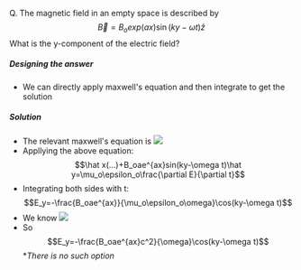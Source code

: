 Q. The magnetic field in an empty space is described by $$\vec B=B_o exp(ax)\sin(ky-\omega t)\hat z$$ What is the y-component of the electric field?
##### Designing the answer
 - We can directly apply maxwell's equation and then integrate to get the solution
##### Solution
 - The relevant maxwell's equation is ![](maxwells%20equations#^ef6b19) 
 - Appllying the above equation: $$\hat x(...)+B_oae^{ax}sin(ky-\omega t)\hat y=\mu_o\epsilon_o\frac{\partial E}{\partial t}$$
 - Integrating both sides with t: $$E_y=-\frac{B_oae^{ax}}{\mu_o\epsilon_o\omega}\cos(ky-\omega t)$$
 - We know ![](electromagnetic%20waves#^9bd822)
 - So $$E_y=-\frac{B_oae^{ax}c^2}{\omega}\cos(ky-\omega t)$$
 **There is no such option*
